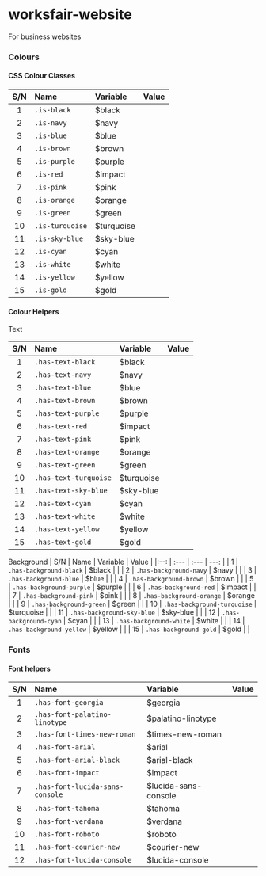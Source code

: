 # worksfair-website
For business websites

### Colours
#### CSS Colour Classes

| S/N | Name                | Variable        | Value |
| :--:| :---                |     :---        |  ---: |
| 1   | `.is-black`         | $black          |       |
| 2   | `.is-navy`          | $navy           |       |
| 3   | `.is-blue`          | $blue           |       |
| 4   | `.is-brown`         | $brown          |       |
| 5   | `.is-purple`        | $purple         |       |
| 6   | `.is-red`           | $impact         |       |
| 7   | `.is-pink`          | $pink           |       |
| 8   | `.is-orange`        | $orange         |       |
| 9   | `.is-green`         | $green          |       |
| 10  | `.is-turquoise`     | $turquoise      |       |
| 11  | `.is-sky-blue`      | $sky-blue       |       |
| 12  | `.is-cyan`          | $cyan           |       |
| 13  | `.is-white`         | $white          |       |
| 14  | `.is-yellow`        | $yellow         |       |
| 15  | `.is-gold`          | $gold           |       |


#### Colour Helpers

Text

| S/N | Name                      | Variable        | Value |
| :--:| :---                      |     :---        |  ---: |
| 1   | `.has-text-black`         | $black          |       |
| 2   | `.has-text-navy`          | $navy           |       |
| 3   | `.has-text-blue`          | $blue           |       |
| 4   | `.has-text-brown`         | $brown          |       |
| 5   | `.has-text-purple`        | $purple         |       |
| 6   | `.has-text-red`           | $impact         |       |
| 7   | `.has-text-pink`          | $pink           |       |
| 8   | `.has-text-orange`        | $orange         |       |
| 9   | `.has-text-green`         | $green          |       |
| 10  | `.has-text-turquoise`     | $turquoise      |       |
| 11  | `.has-text-sky-blue`      | $sky-blue       |       |
| 12  | `.has-text-cyan`          | $cyan           |       |
| 13  | `.has-text-white`         | $white          |       |
| 14  | `.has-text-yellow`        | $yellow         |       |
| 15  | `.has-text-gold`          | $gold           |       |


Background
| S/N | Name                            | Variable        | Value |
|:--: | :---                            |     :---        |  ---: |
| 1   | `.has-background-black`         | $black          |       |
| 2   | `.has-background-navy`          | $navy           |       |
| 3   | `.has-background-blue`          | $blue           |       |
| 4   | `.has-background-brown`         | $brown          |       |
| 5   | `.has-background-purple`        | $purple         |       |
| 6   | `.has-background-red`           | $impact         |       |
| 7   | `.has-background-pink`          | $pink           |       |
| 8   | `.has-background-orange`        | $orange         |       |
| 9   | `.has-background-green`         | $green          |       |
| 10  | `.has-background-turquoise`     | $turquoise      |       |
| 11  | `.has-background-sky-blue`      | $sky-blue       |       |
| 12  | `.has-background-cyan`          | $cyan           |       |
| 13  | `.has-background-white`         | $white          |       |
| 14  | `.has-background-yellow`        | $yellow         |       |
| 15  | `.has-background-gold`          | $gold           |       |



### Fonts

#### Font helpers
| S/N | Name                            | Variable             | Value |
|:---:| :---                            |     :---             |  ---: |
|  1  | `.has-font-georgia`             | $georgia             |       |
|  2  | `.has-font-palatino-linotype`   | $palatino-linotype   |       |
|  3  | `.has-font-times-new-roman`     | $times-new-roman     |       |
|  4  | `.has-font-arial`               | $arial               |       |
|  5  | `.has-font-arial-black`         | $arial-black         |       |
|  6  | `.has-font-impact`              | $impact              |       |
|  7  | `.has-font-lucida-sans-console` | $lucida-sans-console |       |
|  8  | `.has-font-tahoma`              | $tahoma              |       |
|  9  | `.has-font-verdana`             | $verdana             |       |
|  10 | `.has-font-roboto`              | $roboto              |       |
|  11 | `.has-font-courier-new`         | $courier-new         |       |
|  12 | `.has-font-lucida-console`      | $lucida-console      |       |
